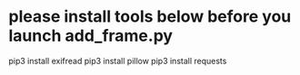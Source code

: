# please install tools below before you launch add_frame.py

pip3 install exifread
pip3 install pillow
pip3 install requests
